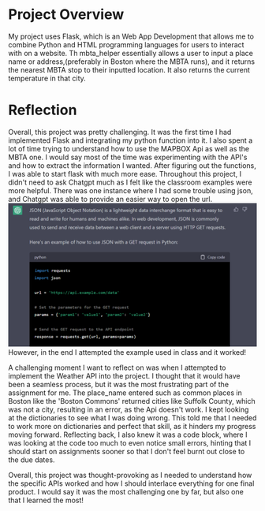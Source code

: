 # Project Overview
My project uses Flask, which is an Web App Development that allows me to combine Python and HTML programming languages for users to interact with on a website. Th mbta_helper essentially allows a user to input a place name or address,(preferably in Boston where the MBTA runs), and it returns the nearest MBTA stop to their inputted location. It also returns the current temperature in that city. 

# Reflection 
 Overall, this project was pretty challenging. It was the first time I had implemented Flask and integrating my python function into it. I also spent a lot of time trying to understand how to use the MAPBOX Api as well as the MBTA one. I would say most of the time was experimenting with the API's and how to extract the information I wanted. After figuring out the functions, I was able to start flask with much more ease. Throughout this project, I didn't need to ask Chatgpt much as I felt like the classroom examples were more helpful. There was one instance where I had some trouble using json, and Chatgpt was able to provide an easier way to open the url. ![Screenshot of my chat with ChatGPT.](https://github.com/lulillian/WebApp-MBTA/blob/main/json.png) However, in the end I attempted the example used in class and it worked!

 A challenging moment I want to reflect on was when I attempted to implement the Weather API into the project. I thought that it would have been a seamless process, but it was the most frustrating part of the assignment for me. The place_name entered such as common places in Boston like the 'Boston Commons' returned cities like Suffolk County, which was not a city, resulting in an error, as the Api doesn't work. I kept looking at the dictionaries to see what I was doing wrong. This told me that I needed to work more on dictionaries and perfect that skill, as it hinders my progress moving forward. Reflecting back, I also knew it was a code block, where I was looking at the code too much to even notice small errors, hinting that I should start on assignments sooner so that I don't feel burnt out close to the due dates. 
 
 Overall, this project was thought-provoking as I needed to understand how the specific APIs worked and how I should interlace everything for one final product. I would say it was the most challenging one by far, but also one that I learned the most! 